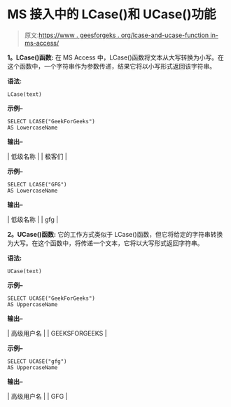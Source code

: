 # MS 接入中的 LCase()和 UCase()功能

> 原文:[https://www . geesforgeks . org/lcase-and-ucase-function in-ms-access/](https://www.geeksforgeeks.org/lcase-and-ucase-function-in-ms-access/)

**1。LCase()函数:**
在 MS Access 中，LCase()函数将文本从大写转换为小写。在这个函数中，一个字符串作为参数传递，结果它将以小写形式返回该字符串。

**语法:**

```
LCase(text)
```

**示例–**

```
SELECT LCASE("GeekForGeeks") 
AS LowercaseName
```

**输出–**

| 低级名称 |
| 极客们 |

**示例–**

```
SELECT LCASE("GFG") 
AS LowercaseName
```

**输出–**

| 低级名称 |
| gfg |

**2。UCase()函数:**
它的工作方式类似于 LCase()函数，但它将给定的字符串转换为大写。在这个函数中，将传递一个文本，它将以大写形式返回字符串。

**语法:**

```
UCase(text)
```

**示例–**

```
SELECT UCASE("GeekForGeeks") 
AS UppercaseName
```

**输出–**

| 高级用户名 |
| GEEKSFORGEEKS |

**示例–**

```
SELECT UCASE("gfg") 
AS UppercaseName
```

**输出–**

| 高级用户名 |
| GFG |